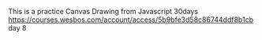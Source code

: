 This is a practice Canvas Drawing from Javascript 30days
https://courses.wesbos.com/account/access/5b9bfe3d58c86744ddf8b1cb
day 8
